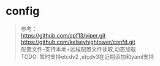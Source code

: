 # config

 >参考：
       <br/>
        https://github.com/spf13/viper.git<br/>
        https://github.com/kelseyhightower/confd.git<br/>
    配置文件-支持本地+远程配置文件读取,动态加载<br/>
    TODO: 暂时支持etcdv2 ,etcdv3在近期添加和yaml支持